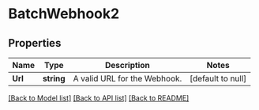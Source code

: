 # BatchWebhook2

## Properties
Name | Type | Description | Notes
------------ | ------------- | ------------- | -------------
**Url** | **string** | A valid URL for the Webhook. | [default to null]

[[Back to Model list]](../README.md#documentation-for-models) [[Back to API list]](../README.md#documentation-for-api-endpoints) [[Back to README]](../README.md)

